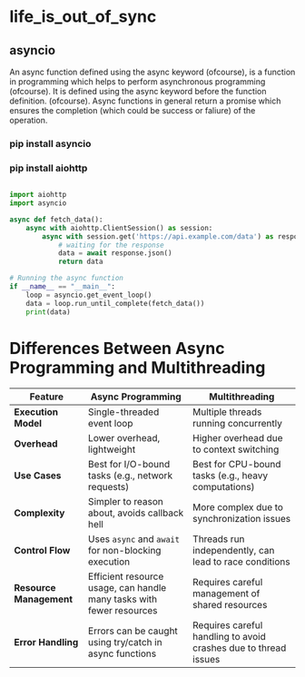 # life_is_out_of_sync
## asyncio

An async function defined using the async keyword (ofcourse), is a function in programming which helps to perform asynchronous programming (ofcourse). It is defined using the async keyword before the function definition. (ofcourse). Async functions in general return a promise which ensures the completion (which could be success or faliure) of the operation.

### pip install asyncio
### pip install aiohttp

```python 

import aiohttp
import asyncio

async def fetch_data():
    async with aiohttp.ClientSession() as session:
        async with session.get('https://api.example.com/data') as response:
            # waiting for the response
            data = await response.json()
            return data

# Running the async function
if __name__ == "__main__":
    loop = asyncio.get_event_loop()
    data = loop.run_until_complete(fetch_data())
    print(data)
```


# Differences Between Async Programming and Multithreading

| Feature                | Async Programming                          | Multithreading                          |
|------------------------|-------------------------------------------|-----------------------------------------|
| **Execution Model**    | Single-threaded event loop                | Multiple threads running concurrently   |
| **Overhead**           | Lower overhead, lightweight                | Higher overhead due to context switching |
| **Use Cases**          | Best for I/O-bound tasks (e.g., network requests) | Best for CPU-bound tasks (e.g., heavy computations) |
| **Complexity**         | Simpler to reason about, avoids callback hell | More complex due to synchronization issues |
| **Control Flow**       | Uses `async` and `await` for non-blocking execution | Threads run independently, can lead to race conditions |
| **Resource Management**| Efficient resource usage, can handle many tasks with fewer resources | Requires careful management of shared resources |
| **Error Handling**     | Errors can be caught using try/catch in async functions | Requires careful handling to avoid crashes due to thread issues |


